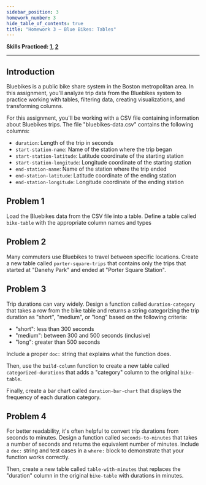 ```yaml
---
sidebar_position: 3
homework_number: 3
hide_table_of_contents: true
title: "Homework 3 — Blue Bikes: Tables"
---
```


**Skills Practiced: [1](/skills/#(1)), [2](/skills/#(2))**

---

## Introduction
Bluebikes is a public bike share system in the Boston metropolitan area. In this assignment, you'll analyze trip data from the Bluebikes system to practice working with tables, filtering data, creating visualizations, and transforming columns.

For this assignment, you'll be working with a CSV file containing information about Bluebikes trips. The file "bluebikes-data.csv" contains the following columns:
- `duration`: Length of the trip in seconds
- `start-station-name`: Name of the station where the trip began
- `start-station-latitude`: Latitude coordinate of the starting station
- `start-station-longitude`: Longitude coordinate of the starting station
- `end-station-name`: Name of the station where the trip ended
- `end-station-latitude`: Latitude coordinate of the ending station
- `end-station-longitude`: Longitude coordinate of the ending station

## Problem 1
Load the Bluebikes data from the CSV file into a table. Define a table called `bike-table` with the appropriate column names and types 

## Problem 2
Many commuters use Bluebikes to travel between specific locations. Create a new table called `porter-square-trips` that contains only the trips that started at "Danehy Park" and ended at "Porter Square Station".

## Problem 3
Trip durations can vary widely. Design a function called `duration-category` that takes a row from the bike table and returns a string categorizing the trip duration as "short", "medium", or "long" based on the following criteria:
- "short": less than 300 seconds
- "medium": between 300 and 500 seconds (inclusive)
- "long": greater than 500 seconds

Include a proper `doc:` string that explains what the function does.

Then, use the `build-column` function to create a new table called `categorized-durations` that adds a "category" column to the original `bike-table`.

Finally, create a bar chart called `duration-bar-chart` that displays the frequency of each duration category.

## Problem 4
For better readability, it's often helpful to convert trip durations from seconds to minutes. Design a function called `seconds-to-minutes` that takes a number of seconds and returns the equivalent number of minutes. Include a `doc:` string and test cases in a `where:` block to demonstrate that your function works correctly.

Then, create a new table called `table-with-minutes` that replaces the "duration" column in the original `bike-table` with durations in minutes.
